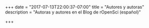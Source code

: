 +++
date = "2017-07-13T22:00:37-07:00"
title = "Autores y autoras"
description = "Autoras y autores en el Blog de rOpenSci (español)"

+++

